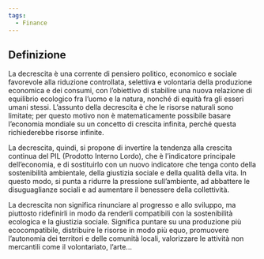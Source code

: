 ```yaml
---
tags:
  - Finance
---
```



## Definizione
La decrescita è una corrente di pensiero politico, economico e sociale favorevole alla riduzione controllata, selettiva e volontaria della produzione economica e dei consumi, con l’obiettivo di stabilire una nuova relazione di equilibrio ecologico fra l’uomo e la natura, nonché di equità fra gli esseri umani stessi.
L’assunto della decrescita è che le risorse naturali sono limitate; per questo motivo non è matematicamente possibile basare l’economia mondiale su un concetto di crescita infinita, perché questa richiederebbe risorse infinite.

La decrescita, quindi, si propone di invertire la tendenza alla crescita continua del PIL (Prodotto Interno Lordo), che è l’indicatore principale dell’economia, e di sostituirlo con un nuovo indicatore che tenga conto della sostenibilità ambientale, della giustizia sociale e della qualità della vita. In questo modo, si punta a ridurre la pressione sull’ambiente, ad abbattere le disuguaglianze sociali e ad aumentare il benessere della collettività.

La decrescita non significa rinunciare al progresso e allo sviluppo, ma piuttosto ridefinirli in modo da renderli compatibili con la sostenibilità ecologica e la giustizia sociale. Significa puntare su una produzione più ecocompatibile, distribuire le risorse in modo più equo, promuovere l’autonomia dei territori e delle comunità locali, valorizzare le attività non mercantili come il volontariato, l’arte...